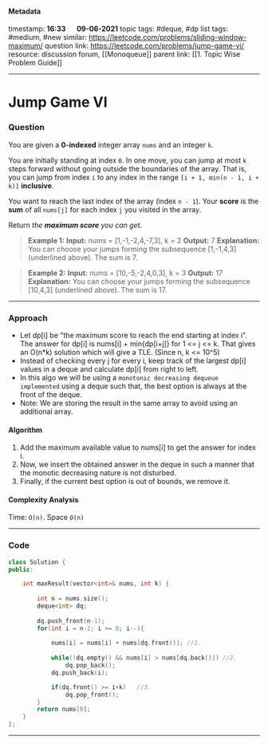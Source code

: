 #### Metadata

timestamp: **16:33**  &emsp;  **09-06-2021**
topic tags: #deque, #dp
list tags: #medium, #new
similar: https://leetcode.com/problems/sliding-window-maximum/
question link: https://leetcode.com/problems/jump-game-vi/
resource: discussion forum, [[Monoqueue]]
parent link: [[1. Topic Wise Problem Guide]]

---

# Jump Game VI

### Question
You are given a **0-indexed** integer array `nums` and an integer `k`.

You are initially standing at index `0`. In one move, you can jump at most `k` steps forward without going outside the boundaries of the array. That is, you can jump from index `i` to any index in the range `[i + 1, min(n - 1, i + k)]` **inclusive**.

You want to reach the last index of the array (index `n - 1`). Your **score** is the **sum** of all `nums[j]` for each index `j` you visited in the array.

Return _the **maximum score** you can get_.

>**Example 1:**
**Input:** nums = \[1,\-1,-2,4,-7,3\], k = 2
**Output:** 7
**Explanation:** You can choose your jumps forming the subsequence \[1,-1,4,3\] (underlined above). The sum is 7.

>**Example 2:**
**Input:** nums = \[10,-5,-2,4,0,3\], k = 3
**Output:** 17
**Explanation:** You can choose your jumps forming the subsequence \[10,4,3\] (underlined above). The sum is 17.


---


### Approach

- Let dp\[i\] be "the maximum score to reach the end starting at index i". The answer for dp\[i\] is nums\[i\] + min{dp\[i+j\]} for 1 <= j <= k. That gives an O(n\*k) solution which will give a TLE. (Since n, k  <= 10^5)
- Instead of checking every j for every i, keep track of the largest dp\[i\] values in a deque and calculate dp\[i\] from right to left.
- In this algo we will be using a `monotonic decreasing dequeue implemented` using a deque such that, the best option is always at the front of the deque.
- Note: We are storing the result in the same array to avoid using an additional array.


#### Algorithm
1.	Add the maximum available value to nums[i] to get the answer for index i.
2.	Now, we insert the obtained answer in the deque in such a manner that the monotic decreasing nature is not disturbed.
3.	Finally, if the current best option is out of bounds, we remove it.

#### Complexity Analysis
Time: `O(n)`. 
Space `O(n)`



---


### Code

``` cpp
class Solution {
public:

    int maxResult(vector<int>& nums, int k) {
        
        int n = nums.size();
        deque<int> dq;
        
        dq.push_front(n-1);
        for(int i = n-2; i >= 0; i--){
            
            nums[i] = nums[i] + nums[dq.front()]; //1.
            
            while(!dq.empty() && nums[i] > nums[dq.back()]) //2.
                dq.pop_back();
            dq.push_back(i);

            if(dq.front() >= i+k)   //3.
                dq.pop_front();
        }
        return nums[0];
    }
};

```

---


